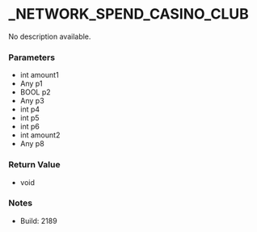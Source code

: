 # _NETWORK_SPEND_CASINO_CLUB

No description available.

### Parameters
* int amount1
* Any p1
* BOOL p2
* Any p3
* int p4
* int p5
* int p6
* int amount2
* Any p8

### Return Value
* void

### Notes
* Build: 2189

